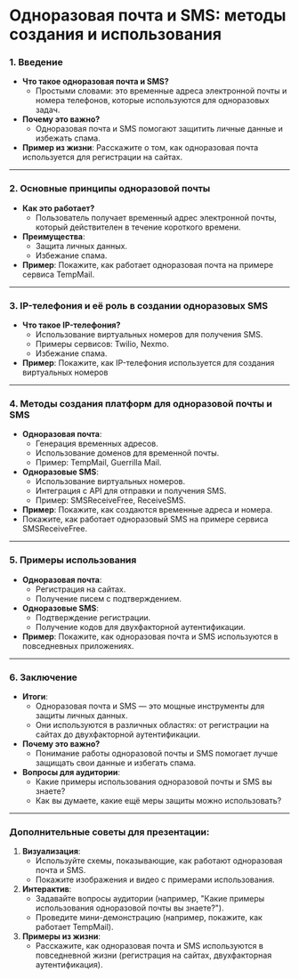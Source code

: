 
# **Одноразовая почта и SMS: методы создания и использования**



### 1. **Введение**
   - **Что такое одноразовая почта и SMS?**
     - Простыми словами: это временные адреса электронной почты и номера телефонов, которые используются для одноразовых задач.
   - **Почему это важно?**
     - Одноразовая почта и SMS помогают защитить личные данные и избежать спама.
   - **Пример из жизни**: Расскажите о том, как одноразовая почта используется для регистрации на сайтах.

---

### 2. **Основные принципы одноразовой почты**
   - **Как это работает?**
     - Пользователь получает временный адрес электронной почты, который действителен в течение короткого времени.
   - **Преимущества**:
     - Защита личных данных.
     - Избежание спама.
   - **Пример**: Покажите, как работает одноразовая почта на примере сервиса TempMail.

---

### 3. **IP-телефония и её роль в создании одноразовых SMS**
   - **Что такое IP-телефония?**
     - Использование виртуальных номеров для получения SMS.
     - Примеры сервисов: Twilio, Nexmo.
     - Избежание спама.
   - **Пример**: Покажите, как IP-телефония используется для создания виртуальных номеров

---

### 4. **Методы создания платформ для одноразовой почты и SMS**
   - **Одноразовая почта**:
     - Генерация временных адресов.
     - Использование доменов для временной почты.
     - Пример: TempMail, Guerrilla Mail.
   - **Одноразовые SMS**:
     - Использование виртуальных номеров.
     - Интеграция с API для отправки и получения SMS.
     - Пример: SMSReceiveFree, ReceiveSMS.
   - **Пример**: Покажите, как создаются временные адреса и номера.
   - Покажите, как работает одноразовый SMS на примере сервиса SMSReceiveFree.

---

### 5. **Примеры использования**
   - **Одноразовая почта**:
     - Регистрация на сайтах.
     - Получение писем с подтверждением.
   - **Одноразовые SMS**:
     - Подтверждение регистрации.
     - Получение кодов для двухфакторной аутентификации.
   - **Пример**: Покажите, как одноразовая почта и SMS используются в повседневных приложениях.

---

### 6. **Заключение**
   - **Итоги**:
     - Одноразовая почта и SMS — это мощные инструменты для защиты личных данных.
     - Они используются в различных областях: от регистрации на сайтах до двухфакторной аутентификации.
   - **Почему это важно?**
     - Понимание работы одноразовой почты и SMS помогает лучше защищать свои данные и избегать спама.
   - **Вопросы для аудитории**:
     - Какие примеры использования одноразовой почты и SMS вы знаете?
     - Как вы думаете, какие ещё меры защиты можно использовать?

---

### **Дополнительные советы для презентации:**
1. **Визуализация**:
   - Используйте схемы, показывающие, как работают одноразовая почта и SMS.
   - Покажите изображения и видео с примерами использования.
2. **Интерактив**:
   - Задавайте вопросы аудитории (например, "Какие примеры использования одноразовой почты вы знаете?").
   - Проведите мини-демонстрацию (например, покажите, как работает TempMail).
3. **Примеры из жизни**:
   - Расскажите, как одноразовая почта и SMS используются в повседневной жизни (регистрация на сайтах, двухфакторная аутентификация).
